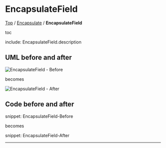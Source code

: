 # EncapsulateField

[Top](../) / [Encapsulate](.) / **EncapsulateField**

toc

include: EncapsulateField.description

## UML before and after

![EncapsulateField - Before](../../uml/Before/Encapsulate/EncapsulateField.svg?raw=true)

becomes

![EncapsulateField - After](../../uml/After/Encapsulate/EncapsulateField.svg?raw=true)

## Code before and after

snippet: EncapsulateField-Before

becomes

snippet: EncapsulateField-After

-----

